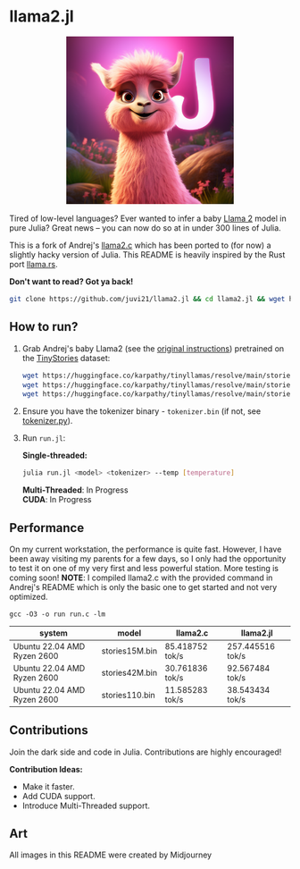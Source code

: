 # llama2.jl
<p align="center">
  <img src="assets/jl_cute_lama.png" width="300" height="300" alt="Cute Llama">
</p>

Tired of low-level languages? Ever wanted to infer a baby [Llama 2](https://ai.meta.com/llama) model in pure Julia? Great news – you can now do so at in under 300 lines of Julia. 

This is a fork of Andrej's [llama2.c](https://github.com/karpathy/llama2.c) which has been ported to (for now) a slightly hacky version of Julia. This README is heavily inspired by the Rust port [llama.rs](https://github.com/gaxler/llama2.rs).

**Don't want to read? Got ya back!**     

```bash
git clone https://github.com/juvi21/llama2.jl && cd llama2.jl && wget https://huggingface.co/karpathy/tinyllamas/resolve/main/stories15M.bin && julia jl_helpers/install_pkg.jl && julia run.jl stories15M.bin tokenizer.bin
```

## How to run?

1. Grab Andrej's baby Llama2 (see the [original instructions](https://github.com/karpathy/llama2.c#feel-the-magic)) pretrained on the [TinyStories](https://huggingface.co/datasets/roneneldan/TinyStories) dataset:

    ```bash
    wget https://huggingface.co/karpathy/tinyllamas/resolve/main/stories15M.bin
    wget https://huggingface.co/karpathy/tinyllamas/resolve/main/stories42M.bin
    wget https://huggingface.co/karpathy/tinyllamas/resolve/main/stories110M.bin
    ```
2. Ensure you have the tokenizer binary - `tokenizer.bin` (if not, see [tokenizer.py](tokenizer.py)).
3. Run `run.jl`:

    **Single-threaded:**

    ```bash
    julia run.jl <model> <tokenizer> --temp [temperature]
    ```

   **Multi-Threaded**: In Progress  
   **CUDA**: In Progress

## Performance
On my current workstation, the performance is quite fast. However, I have been away visiting my parents for a few days, so I only had the opportunity to test it on one of my very first and less powerful station. More testing is coming soon!
**NOTE**: I compiled llama2.c with the provided command in Andrej's README which is only the basic one to get started and not very optimized.

    
    gcc -O3 -o run run.c -lm
    
    
| system                   | model          | llama2.c            | llama2.jl            |
| ------------------------ | -------------- | ------------------ | ------------------- |
| Ubuntu 22.04 AMD Ryzen 2600 | stories15M.bin | 85.418752 tok/s   | 257.445516 tok/s    |
| Ubuntu 22.04 AMD Ryzen 2600 | stories42M.bin | 30.761836 tok/s   | 92.567484 tok/s     |
| Ubuntu 22.04 AMD Ryzen 2600 | stories110.bin | 11.585283 tok/s   | 38.543434 tok/s     |

## Contributions

Join the dark side and code in Julia. 
Contributions are highly encouraged!

**Contribution Ideas:**

- Make it faster.
- Add CUDA support.
- Introduce Multi-Threaded support.

## Art
All images in this README were created by Midjourney
